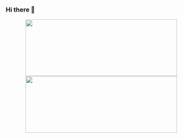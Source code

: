 ### Hi there 👋

<p align="center">
<img src="https://github-readme-stats.vercel.app/api?username=M-Szymczyk&show_icons=true&theme=radical&cache_seconds=1800&&title_color=2e7dea" height="150" width="400"/>
<img src="https://github-readme-stats.vercel.app/api/top-langs/?username=M-Szymczyk&layout=compact&hide=html,cmake&count_private=true&cache_seconds=1800&bg_color=141321&text_color=a0f1eb&langs_count=6" height="150" width="400"/>
</p>
<!--
**M-Szymczyk/M-Szymczyk** is a ✨ _special_ ✨ repository because its `README.md` (this file) appears on your GitHub profile.

Here are some ideas to get you started:

- 🔭 I’m currently working on ...
- 🌱 I’m currently learning ...
- 👯 I’m looking to collaborate on ...
- 🤔 I’m looking for help with ...
- 💬 Ask me about ...
- 📫 How to reach me: ...
- 😄 Pronouns: ...
- ⚡ Fun fact: ...
-->
